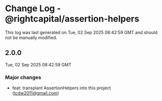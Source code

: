 # Change Log - @rightcapital/assertion-helpers

This log was last generated on Tue, 02 Sep 2025 08:42:59 GMT and should not be manually modified.

<!-- Start content -->

## 2.0.0

Tue, 02 Sep 2025 08:42:59 GMT

### Major changes

- feat: transplant AssertionHelpers into this project (tcdw2011@gmail.com)
